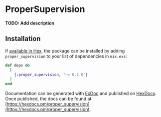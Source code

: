 # ProperSupervision

**TODO: Add description**

## Installation

If [available in Hex](https://hex.pm/docs/publish), the package can be installed
by adding `proper_supervision` to your list of dependencies in `mix.exs`:

```elixir
def deps do
  [
    {:proper_supervision, "~> 0.1.0"}
  ]
end
```

Documentation can be generated with [ExDoc](https://github.com/elixir-lang/ex_doc)
and published on [HexDocs](https://hexdocs.pm). Once published, the docs can
be found at [https://hexdocs.pm/proper_supervision](https://hexdocs.pm/proper_supervision).

